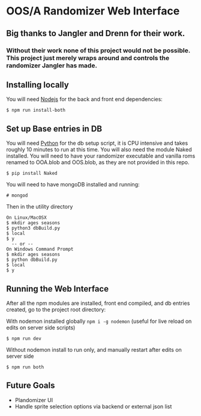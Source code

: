 # OOS/A Randomizer Web Interface

## Big thanks to Jangler and Drenn for their work.
### Without their work none of this project would not be possible. This project just merely wraps around and controls the randomizer Jangler has made.

## Installing locally
You will need [Nodejs](https://nodejs.org/en/) for the back and front end dependencies:

```
$ npm run install-both
```

## Set up Base entries in DB
You will need [Python](https://www.python.org/) for the db setup script, it is CPU intensive and takes roughly 10 minutes to run at this time. You will also need the module Naked installed. You will need to have your randomizer executable and vanilla roms renamed to OOA.blob and OOS.blob, as they are not provided in this repo.

```
$ pip install Naked
```

You will need to have mongoDB installed and running:

```
# mongod
```

Then in the utility directory

```
On Linux/MacOSX
$ mkdir ages seasons
$ python3 dbBuild.py
$ local
$ y
  -- or --
On Windows Command Prompt
$ mkdir ages seasons
$ python dbBuild.py
$ local
$ y
```

## Running the Web Interface

After all the npm modules are installed, front end compiled, and db entries created, go to the project root directory:

With nodemon installed globally `npm i -g nodemon` (useful for live reload on edits on server side scripts)
```
$ npm run dev
```

Without nodemon install to run only, and manually restart after edits on server side
```
$ npm run both
```

## Future Goals
* Plandomizer UI
* Handle sprite selection options via backend or external json list